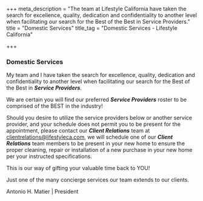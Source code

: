 +++
meta_description = "The team at Lifestyle California have taken the search for excellence, quality, dedication and confidentiality to another level when facilitating our search for the Best of the Best in Service Providers."
title = "Domestic Services"
title_tag = "Domestic Services - Lifestyle California"

+++
### Domestic Services

My team and I have taken the search for excellence, quality, dedication and confidentiality to another level when facilitating our search for the Best of the Best in **_Service Providers_**.

We are certain you will find our preferred **_Service Providers_** roster to be comprised of the BEST in the industry!

Should you desire to utilize the service providers below or another service provider, and your schedule does not permit you to be present for the appointment, please contact our **_Client Relations_** team at clientrelations@lifestyleca.com, we will schedule one of our **_Client Relations_** team members to be present in your new home to ensure the proper cleaning, repair or installation of a new purchase in your new home per your instructed specifications.

This is our way of gifting your valuable time back to YOU!

Just one of the many concierge services our team extends to our clients.

Antonio H. Matier | President